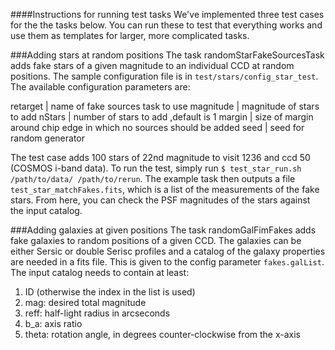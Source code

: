 ####Instructions for running test tasks
We've implemented three test cases for the the tasks below. You can run these to test that everything works and use them as templates for larger, more complicated tasks. 

###Adding stars at random positions
The task randomStarFakeSourcesTask adds fake stars of a given magnitude to an individual CCD at random positions. The sample configuration file is in `test/stars/config_star_test`. The available configuration parameters are:

retarget | name of fake sources task to use
magnitude | magnitude of stars to add
nStars | number of stars to add ,default is 1
margin | size of margin around chip edge in which no sources should be added 
seed | seed for random generator 

The test case adds 100 stars of 22nd magnitude to visit 1236 and ccd 50 (COSMOS i-band data). To run the test, simply run `$ test_star_run.sh /path/to/data/ /path/to/rerun`. The example task then outputs a file `test_star_matchFakes.fits`, which is a list of the measurements of the fake stars. From here, you can check the PSF magnitudes of the stars against the input catalog.

###Adding galaxies at given positions
The task randomGalFimFakes adds fake galaxies to random positions of a given CCD. The galaxies can be either Sersic or double Serisc profiles and a catalog of the galaxy properties are needed in a fits file. This is given to the config parameter `fakes.galList`. The input catalog needs to contain at least:
  1. ID (otherwise the index in the list is used)
  2. mag: desired total magnitude
  3. reff: half-light radius in arcseconds
  4. b_a: axis ratio
  5. theta: rotation angle, in degrees counter-clockwise from the x-axis
